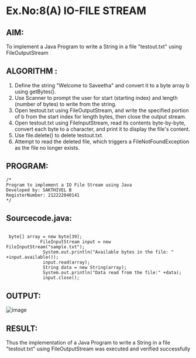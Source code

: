 # Ex.No:8(A)           IO-FILE STREAM
## AIM:
To implement a Java Program to write a String in a file "testout.txt" using FileOutputStream

## ALGORITHM :
1.  Define the string "Welcome to Saveetha" and convert it to a byte array b using getBytes().
2.	Use Scanner to prompt the user for start (starting index) and length (number of bytes) to write from the string.
3.	Open testout.txt using FileOutputStream, and write the specified portion of b from the start index for length bytes, then close the output stream.
4.	Open testout.txt using FileInputStream, read its contents byte-by-byte, convert each byte to a character, and print it to display the file's content.
5.	Use file.delete() to delete testout.txt.
6.	Attempt to read the deleted file, which triggers a FileNotFoundException as the file no longer exists.


## PROGRAM:
 ```
/*
Program to implement a IO File Stream using Java
Developed by: SAKTHIVEL B
RegisterNumber: 212222040141
*/
```

## Sourcecode.java:
```

 byte[] array = new byte[39];
             FileInputStream input = new FileInputStream("sample.txt");
              System.out.println("Available bytes in the file: " +input.available());
              input.read(array);
              String data = new String(array);
              System.out.println("Data read from the file:" +data);
              input.close();
```






## OUTPUT:

![image](https://github.com/user-attachments/assets/0ce05546-a859-4626-8896-29120f20ac6c)


## RESULT:
Thus the implementation of a Java Program to write a String in a file "testout.txt" using FileOutputStream was executed and verified successfully

